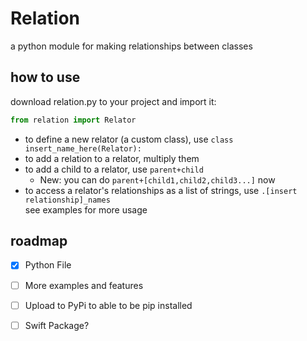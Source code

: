 # Relation
a python module for making relationships between classes
## how to use
download relation.py to your project and import it:
```py
from relation import Relator
```
- to define a new relator (a custom class), use `class insert_name_here(Relator):`  
- to add a relation to a relator, multiply them
- to add a child to a relator, use `parent+child`
  - New: you can do `parent+[child1,child2,child3...]` now
- to access a relator's relationships as a list of strings, use `.[insert relationship]_names`  
see examples for more usage
## roadmap
- [x] Python File
- [ ] More examples and features
- [ ] Upload to PyPi to able to be pip installed
- [ ] Swift Package?

